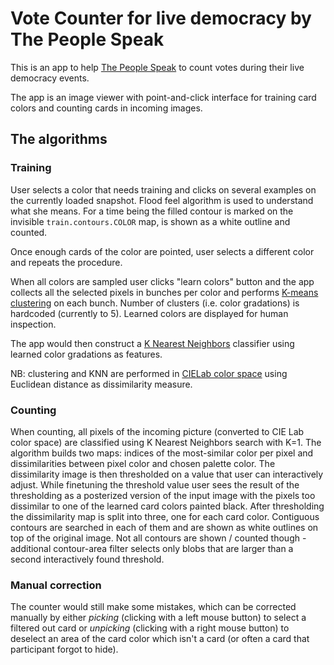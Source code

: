 # Vote Counter for live democracy by The People Speak

This is an app to help [The People Speak][1] to count votes during their live democracy events.

The app is an image viewer with point-and-click interface for training card colors and counting cards in incoming images.

## The algorithms

### Training

User selects a color that needs training and clicks on several examples on the currently loaded snapshot. Flood feel algorithm is used to understand what she means. For a time being the filled contour is marked on the invisible `train.contours.COLOR` map, is shown as a white outline and counted.

Once enough cards of the color are pointed, user selects a different color and repeats the procedure.

When all colors are sampled user clicks "learn colors" button and the app collects all the selected pixels in bunches per color and performs [K-means clustering][2] on each bunch. Number of clusters (i.e. color gradations) is hardcoded (currently to 5). Learned colors are displayed for human inspection.

The app would then construct a [K Nearest Neighbors][3] classifier using learned color gradations as features.

NB: clustering and KNN are performed in [CIELab color space][4] using Euclidean distance as dissimilarity measure.

### Counting

When counting, all pixels of the incoming picture (converted to CIE Lab color space) are classified using K Nearest Neighbors search with K=1. The algorithm builds two maps: indices of the most-similar color per pixel and dissimilarities between pixel color and chosen palette color. The dissimilarity image is then thresholded on a value that user can interactively adjust. While finetuning the threshold value user sees the result of the thresholding as a posterized version of the input image with the pixels too dissimilar to one of the learned card colors painted black. After thresholding the dissimilarity map is split into three, one for each card color. Contiguous contours are searched in each of them and are shown as white outlines on top of the original image. Not all contours are shown / counted though - additional contour-area filter selects only blobs that are larger than a second interactively found threshold.

### Manual correction

The counter would still make some mistakes, which can be corrected manually by either *picking* (clicking with a left mouse button) to select a filtered out card or *unpicking* (clicking with a right mouse button) to deselect an area of the card color which isn't a card (or often a card that participant forgot to hide).

[1]: http://thepeoplespeak.org.uk/
[2]: http://en.wikipedia.org/wiki/K-means_clustering
[3]: http://en.wikipedia.org/wiki/K-nearest_neighbor_algorithm
[4]: http://en.wikipedia.org/wiki/Lab_color_space#CIELAB

